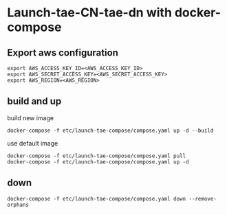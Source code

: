 # Launch-tae-CN-tae-dn with docker-compose

## Export aws configuration

```shell
export AWS_ACCESS_KEY_ID=<AWS_ACCESS_KEY_ID>
export AWS_SECRET_ACCESS_KEY=<AWS_SECRET_ACCESS_KEY>
export AWS_REGION=<AWS_REGION>
```

## build and up 

build new image

```shell
docker-compose -f etc/launch-tae-compose/compose.yaml up -d --build
```

use default image

```shell
docker-compose -f etc/launch-tae-compose/compose.yaml pull
docker-compose -f etc/launch-tae-compose/compose.yaml up -d
```

## down

```shell
docker-compose -f etc/launch-tae-compose/compose.yaml down --remove-orphans
```
